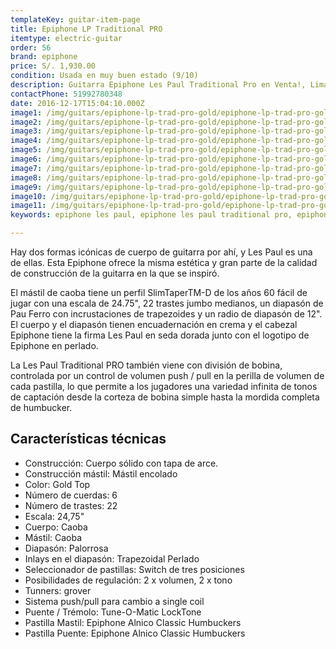 ```yaml
---
templateKey: guitar-item-page
title: Epiphone LP Traditional PRO
itemtype: electric-guitar
order: 56
brand: epiphone
price: S/. 1,930.00
condition: Usada en muy buen estado (9/10)
description: Guitarra Epiphone Les Paul Traditional Pro en Venta!, Lima, Peru
contactPhone: 51992780348
date: 2016-12-17T15:04:10.000Z
image1: /img/guitars/epiphone-lp-trad-pro-gold/epiphone-lp-trad-pro-gold-01.jpg
image2: /img/guitars/epiphone-lp-trad-pro-gold/epiphone-lp-trad-pro-gold-02.jpg
image3: /img/guitars/epiphone-lp-trad-pro-gold/epiphone-lp-trad-pro-gold-03.jpg
image4: /img/guitars/epiphone-lp-trad-pro-gold/epiphone-lp-trad-pro-gold-04.jpg
image5: /img/guitars/epiphone-lp-trad-pro-gold/epiphone-lp-trad-pro-gold-05.jpg
image6: /img/guitars/epiphone-lp-trad-pro-gold/epiphone-lp-trad-pro-gold-06.jpg
image7: /img/guitars/epiphone-lp-trad-pro-gold/epiphone-lp-trad-pro-gold-07.jpg
image8: /img/guitars/epiphone-lp-trad-pro-gold/epiphone-lp-trad-pro-gold-08.jpg
image9: /img/guitars/epiphone-lp-trad-pro-gold/epiphone-lp-trad-pro-gold-09.jpg
image10: /img/guitars/epiphone-lp-trad-pro-gold/epiphone-lp-trad-pro-gold-10.jpg
image11: /img/guitars/epiphone-lp-trad-pro-gold/epiphone-lp-trad-pro-gold-11.jpg
keywords: epiphone les paul, epiphone les paul traditional pro, epiphone les paul traditional

---
```


Hay dos formas icónicas de cuerpo de guitarra por ahí, y Les Paul es una de ellas. Esta Epiphone ofrece la misma estética y gran parte de la calidad de construcción de la guitarra en la que se inspiró.

El mástil de caoba tiene un perfil SlimTaperTM-D de los años 60 fácil de jugar con una escala de 24.75", 22 trastes jumbo medianos, un diapasón de Pau Ferro con incrustaciones de trapezoides y un radio de diapasón de 12". El cuerpo y el diapasón tienen encuadernación en crema y el cabezal Epiphone tiene la firma Les Paul en seda dorada junto con el logotipo de Epiphone en perlado.

La Les Paul Traditional PRO también viene con división de bobina, controlada por un control de volumen push / pull en la perilla de volumen de cada pastilla, lo que permite a los jugadores una variedad infinita de tonos de captación desde la corteza de bobina simple hasta la mordida completa de humbucker.

## Características técnicas

* Construcción: Cuerpo sólido con tapa de arce.
* Construcción mástil: Mástil encolado
* Color: Gold Top
* Número de cuerdas: 6
* Número de trastes: 22
* Escala: 24,75"
* Cuerpo: Caoba
* Mástil: Caoba
* Diapasón: Palorrosa
* Inlays en el diapasón: Trapezoidal Perlado
* Seleccionador de pastillas: Switch de tres posiciones
* Posibilidades de regulación: 2 x volumen, 2 x tono
* Tunners: grover
* Sistema push/pull para cambio a single coil
* Puente / Trémolo: Tune-O-Matic LockTone
* Pastilla Mastil: Epiphone Alnico Classic Humbuckers
* Pastilla Puente: Epiphone Alnico Classic Humbuckers